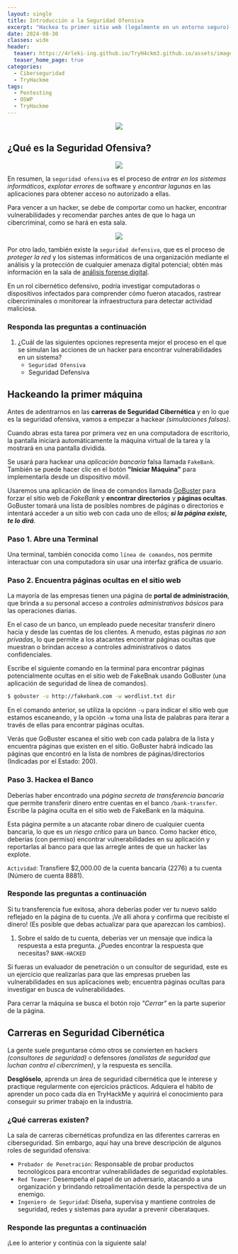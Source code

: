 ```yaml
---
layout: single
title: Introducción a la Seguridad Ofensiva
excerpt: "Hackea tu primer sitio web (legalmente en un entorno seguro) y experimenta el trabajo de un hacker ético."
date: 2024-08-30
classes: wide
header:
  teaser: https://4rleki-ing.github.io/TryH4ckm3.github.io/assets/images/Introduccion-Seguridad-Ofensiva/Seguridad.png
  teaser_home_page: true
categories:
  - Ciberseguridad
  - TryHackme
tags:
  - Pentesting
  - OSWP
  - TryHackme
---
```


<p align="Center">
<img src="https://4rleki-ing.github.io/TryH4ckm3.github.io/assets/images/Introduccion-Seguridad-Ofensiva/Portada.png">
</p>

## ¿Qué es la Seguridad Ofensiva?

<p align="Center">
<img src="https://4rleki-ing.github.io/TryH4ckm3.github.io/assets/images/Introduccion-Seguridad-Ofensiva/Ofensiva.png">
</p>

En resumen, la `seguridad ofensiva` es el proceso de *entrar en los sistemas informáticos*, *explotar errores* de software y *encontrar lagunas* en las aplicaciones para obtener acceso no autorizado a ellas.

Para vencer a un hacker, se debe de comportar como un hacker, encontrar vulnerabilidades y recomendar parches antes de que lo haga un cibercriminal, como se hará en esta sala.

<p align="Center">
<img src="https://4rleki-ing.github.io/TryH4ckm3.github.io/assets/images/Introduccion-Seguridad-Ofensiva/Defensiva.png">
</p>

Por otro lado, también existe la `seguridad defensiva`, que es el proceso de *proteger la red* y los sistemas informáticos de una organización mediante el análisis y la protección de cualquier amenaza digital potencial; obtén más información en la sala de [análisis forense digital]().

En un rol cibernético defensivo, podría investigar computadoras o dispositivos infectados para comprender cómo fueron atacados, rastrear cibercriminales o monitorear la infraestructura para detectar actividad maliciosa.

### Responda las preguntas a continuación
1. ¿Cuál de las siguientes opciones representa mejor el proceso en el que se simulan las acciones de un hacker para encontrar vulnerabilidades en un sistema?
    - `Seguridad Ofensiva`
    - Seguridad Defensiva

## Hackeando la primer máquina
Antes de adentrarnos en las **carreras de Seguridad Cibernética** y en lo que es la seguridad ofensiva, vamos a empezar a hackear *(simulaciones falsas)*.

Cuando abras esta tarea por primera vez en una computadora de escritorio, la pantalla iniciará automáticamente la máquina virtual de la tarea y la mostrará en una pantalla dividida.

Se usará para hackear una *aplicación bancaria* falsa llamada `FakeBank`. También se puede hacer clic en el botón **"Iniciar Máquina"** para implementarla desde un dispositivo móvil.

Usaremos una aplicación de línea de comandos llamada [GoBuster]() para forzar el sitio web de *FakeBank* y **encontrar directorios** y **páginas ocultas**. GoBuster tomará una lista de posibles nombres de páginas o directorios e intentará acceder a un sitio web con cada uno de ellos; ***si la página existe, te lo dirá***.

### Paso 1. Abre una Terminal
Una terminal, también conocida como `línea de comandos`, nos permite interactuar con una computadora sin usar una interfaz gráfica de usuario.

### Paso 2. Encuentra páginas ocultas en el sitio web
La mayoría de las empresas tienen una página de **portal de administración**, que brinda a su personal acceso a *controles administrativos básicos* para las operaciones diarias.

En el caso de un banco, un empleado puede necesitar transferir dinero hacia y desde las cuentas de los clientes. A menudo, estas páginas *no son privadas*, lo que permite a los atacantes encontrar páginas ocultas que muestran o brindan acceso a controles administrativos o datos confidenciales.

Escribe el siguiente comando en la terminal para encontrar páginas potencialmente ocultas en el sitio web de FakeBnak usando GoBuster (una aplicación de seguridad de línea de comandos).

```bash
$ gobuster -u http://fakebank.com -w wordlist.txt dir
```

En el comando anterior, se utiliza la opciónn `-u` para indicar el sitio web que estamos escaneando, y la opción `-w` toma una lista de palabras para iterar a través de ellas para encontrar páginas ocultas.

Verás que GoBuster escanea el sitio web con cada palabra de la lista y encuentra páginas que existen en el sitio. GoBuster habrá indicado las páginas que encontró en la lista de nombres de páginas/directorios (Indicadas por el Estado: 200).

### Paso 3. Hackea el Banco
Deberías haber encontrado una *página secreta de transferencia bancaria* que permite transferir dinero entre cuentas en el banco `/bank-transfer`. Escribe la página oculta en el sitio web de FakeBank en la máquina.

Esta página permite a un atacante robar dinero de cualquier cuenta bancaria, lo que es un *riesgo crítico* para un banco. Como hacker ético, deberías (con permiso) encontrar vulnerabilidades en su aplicación y reportarlas al banco para que las arregle antes de que un hacker las explote.

`Actividad`: Transfiere $2,000.00 de la cuenta bancaria (2276) a tu cuenta (Número de cuenta 8881).

### Responde las preguntas a continuación
Si tu transferencia fue exitosa, ahora deberías poder ver tu nuevo saldo reflejado en la página de tu cuenta. ¡Ve allí ahora y confirma que recibiste el dinero! (Es posible que debas actualizar para que aparezcan los cambios).

1. Sobre el saldo de tu cuenta, deberías ver un mensaje que indica la respuesta a esta pregunta. ¿Puedes encontrar la respuesta que necesitas? `BANK-HACKED`

Si fueras un evaluador de penetración o un consultor de seguridad, este es un ejercicio que realizarías para que las empresas prueben las vulnerabilidades en sus aplicaciones web; encuentra páginas ocultas para investigar en busca de vulnerabilidades.

Para cerrar la máquina se busca el botón rojo *"Cerrar"* en la parte superior de la página.

## Carreras en Seguridad Cibernética
La gente suele preguntarse cómo otros se convierten en hackers *(consultores de seguridad)* o defensores *(analistas de seguridad que luchan contra el cibercrimen)*, y la respuesta es sencilla.

**Desglóselo**, aprenda un área de seguridad cibernética que le interese y practique regularmente con ejercicios prácticos. Adquiera el hábito de aprender un poco cada día en TryHackMe y aquirirá el conocimiento para conseguir su primer trabajo en la industria.

### ¿Qué carreras existen?
La sala de carreras cibernéticas profundiza en las diferentes carreras en ciberseguridad. Sin embargo, aquí hay una breve descripción de algunos roles de seguridad ofensiva:

- `Probador de Penetración`: Responsable de probar productos tecnológicos para encontrar vulnerabilidades de seguridad explotables.
- `Red Teamer`: Desempeña el papel de un adversario, atacando a una organización y brindando retroalimentación desde la perspectiva de un enemigo.
- `Ingeniero de Seguridad`: Diseña, supervisa y mantiene controles de seguridad, redes y sistemas para ayudar a prevenir ciberataques.

### Responde las preguntas a continuación
¡Lee lo anterior y continúa con la siguiente sala!